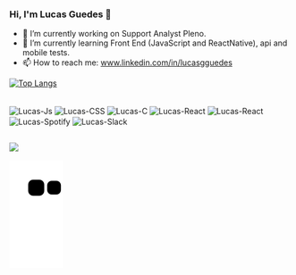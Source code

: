 ### Hi, I'm Lucas Guedes :wave:
- :telescope: I’m currently working on Support Analyst Pleno.
- :seedling: I’m currently learning Front End (JavaScript and ReactNative), api and mobile tests.
- :mailbox: How to reach me: www.linkedin.com/in/lucasgguedes

[![Top Langs](https://github-readme-stats.vercel.app/api/top-langs/?username=lucasgguedes&layout=compact&theme=dark)](https://github.com/anuraghazra/github-readme-stats)







<div style="display: inline_block"><br>
  <img align="center" alt="Lucas-Js" height="30" width="70" src="https://img.shields.io/badge/JavaScript-F7DF1E?style=for-the-badge&logo=javascript&logoColor=black">
  <img align="center" alt="Lucas-CSS" height="30" width="40" src="https://img.shields.io/badge/CSS-239120?&style=for-the-badge&logo=css3&logoColor=white">
  <img align="center" alt="Lucas-C" height="30" width="40" src="https://img.shields.io/badge/C-00599C?style=for-the-badge&logo=c&logoColor=white">
  <img align="center" alt="Lucas-React" height="30" width="70" src="https://img.shields.io/badge/-ReactJs-61DAFB?logo=react&logoColor=white&style=flat-square">
  <img align="center" alt="Lucas-React" height="30" width="70" src="https://img.shields.io/badge/-HTML5-orange?logo=html5&">
  <img align="center" alt="Lucas-Spotify" height="30" width="40" src="https://img.shields.io/badge/Spotify-1ED760?&style=for-the-badge&logo=spotify&logoColor=white">
  <img align="center" alt="Lucas-Slack" height="30" width="40" src="https://img.shields.io/badge/Slack-4A154B?style=for-the-badge&logo=slack&logoColor=white">
</div>
  
  ##
  <div>
      <a href="https://www.linkedin.com/in/lucasgguedes/" target="_blank"><img src="https://img.shields.io/badge/-LinkedIn-%230077B5?style=for-the-badge&logo=linkedin&logoColor=white" target="_blank"></a> 
  </div>
  

  ![snake gif](https://github.com/Formandodev/Formandodev/blob/output/github-contribution-grid-snake.svg)

